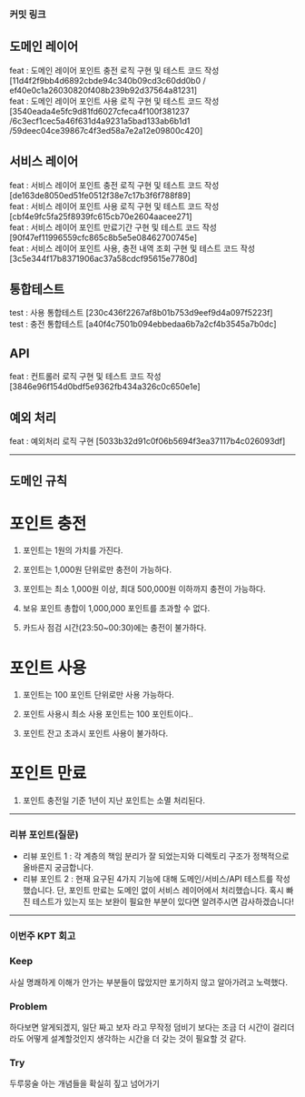 ### **커밋 링크**

## 도메인 레이어

feat : 도메인 레이어 포인트 충전 로직 구현 및 테스트 코드 작성 [11d4f2f9bb4d6892cbde94c340b09cd3c60dd0b0 / ef40e0c1a26030820f408b239b92d37564a81231] <br>
feat : 도메인 레이어 포인트 사용 로직 구현 및 테스트 코드 작성 [3540eada4e5fc9d81fd6027cfeca4f100f381237 /6c3ecf1cec5a46f631d4a9231a5bad133ab6b1d1 /59deec04ce39867c4f3ed58a7e2a12e09800c420] <Br>

## 서비스 레이어

feat : 서비스 레이어 포인트 충전 로직 구현 및 테스트 코드 작성 [de163de8050ed51fe0512f38e7c17b3f6f788f89] <br>
feat : 서비스 레이어 포인트 사용 로직 구현 및 테스트 코드 작성 [cbf4e9fc5fa25f8939fc615cb70e2604aacee271] <br>
feat : 서비스 레이어 포인트 만료기간 구현 및 테스트 코드 작성 [90f47ef11996559cfc865c8b5e5e08462700745e] <br>
feat : 서비스 레이어 포인트 사용, 충전 내역 조회 구현 및 테스트 코드 작성 [3c5e344f17b8371906ac37a58cdcf95615e7780d] <br>

## 통합테스트 

test : 사용 통합테스트 [230c436f2267af8b01b753d9eef9d4a097f5223f] <br>
test : 충전 통합테스트 [a40f4c7501b094ebbedaa6b7a2cf4b3545a7b0dc] <br>

## API 

feat : 컨트롤러 로직 구현 및 테스트 코드 작성 [3846e96f154d0bdf5e9362fb434a326c0c650e1e] <br>

## 예외 처리 

feat : 예외처리 로직 구현 [5033b32d91c0f06b5694f3ea37117b4c026093df] <br>


<!-- 
좋은 피드백을 받기 위해 가장 중요한 것은 코드를 작성할 때 커밋을 작업 단위로 잘 쪼개는 것입니다.
모든 작업을 하나의 커밋에 진행하고 PR을 하면 구조 파악에 많은 시간을 소모하기 때문에 절대로
좋은 피드백을 받을 수 없습니다.


필수 양식)
커밋 이름 : 커밋 링크

예시)
동시성 처리 : c83845
동시성 테스트 코드 : d93ji3
-->




---

## 도메인 규칙

# 포인트 충전

1. 포인트는 1원의 가치를 가진다.

2. 포인트는 1,000원 단위로만 충전이 가능하다.

3. 포인트는 최소 1,000원 이상, 최대 500,000원 이하까지 충전이 가능하다.

4. 보유 포인트 총합이 1,000,000 포인트를 초과할 수 없다.

5. 카드사 점검 시간(23:50~00:30)에는 충전이 불가하다.

# 포인트 사용

1. 포인트는 100 포인트 단위로만 사용 가능하다.

2. 포인트 사용시 최소 사용 포인트는 100 포인트이다..

3. 포인트 잔고 초과시 포인트 사용이 불가하다.

# 포인트 만료

1. 포인트 충전일 기준 1년이 지난 포인트는 소멸 처리된다.
   
---

### **리뷰 포인트(질문)**
- 리뷰 포인트 1 : 각 계층의 책임 분리가 잘 되었는지와 디렉토리 구조가 정책적으로 올바른지 궁금합니다.
- 리뷰 포인트 2 : 현재 요구된 4가지 기능에 대해 도메인/서비스/API 테스트를 작성했습니다.
                 단, 포인트 만료는 도메인 없이 서비스 레이어에서 처리했습니다.
                 혹시 빠진 테스트가 있는지 또는 보완이 필요한 부분이 있다면 알려주시면 감사하겠습니다!

<!-- - 리뷰어가 특히 확인해야 할 부분이나 신경 써야 할 코드가 있다면 명확히 작성해주세요.(최대 2개)
  
  좋은 예:
  - `ErrorMessage` 컴포넌트의 상태 업데이트 로직이 적절한지 검토 부탁드립니다.
  - 추가한 유닛 테스트(`LoginError.test.js`)의 테스트 케이스가 충분한지 확인 부탁드립니다.

  나쁜 예:
  - 개선사항을 알려주세요.
  - 코드 전반적으로 봐주세요.
  - 뭘 질문할지 모르겠어요. -->
---
### **이번주 KPT 회고**

### Keep
<!-- 유지해야 할 좋은 점 -->
사실 명쾌하게 이해가 안가는 부분들이 많았지만 포기하지 않고 알아가려고 노력했다.

### Problem
<!--개선이 필요한 점-->
하다보면 알게되겠지, 일단 짜고 보자 라고 무작정 덤비기 보다는 조금 더 시간이 걸리더라도
어떻게 설계할것인지 생각하는 시간을 더 갖는 것이 필요할 것 같다.

### Try
<!-- 새롭게 시도할 점 -->
두루뭉술 아는 개념들을 확실히 짚고 넘어가기
